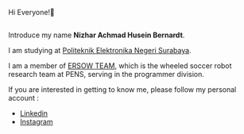 Hi Everyone!👋
##
Introduce my name **Nizhar Achmad Husein Bernardt**.

I am studying at [Politeknik Elektronika Negeri Surabaya](https://www.pens.ac.id/en/).

I am a member of [ERSOW TEAM](https://ersow.pens.ac.id), which is the wheeled soccer robot research team at PENS, serving in the programmer division.

If you are interested in getting to know me, please follow my personal account :
* [Linkedin](https://www.linkedin.com/in/gilang-adhan/](https://www.linkedin.com/in/nizhar-achmad-husein-bernardt/)https://www.linkedin.com/in/nizhar-achmad-husein-bernardt/)
* [Instagram](https://www.instagram.com/nizhar_achmad/)
